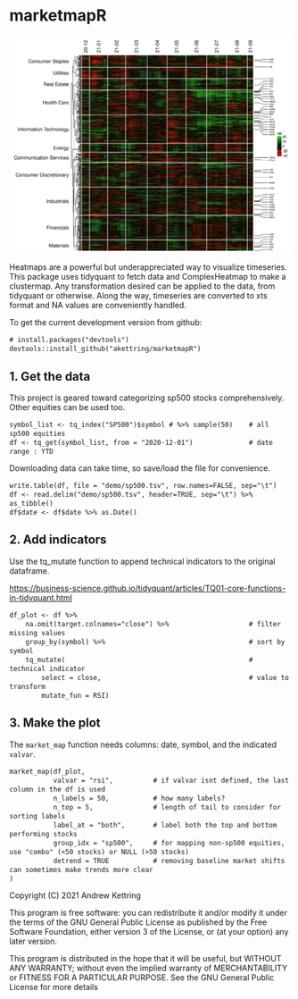 # marketmapR

<img src="https://raw.githubusercontent.com/akettring/marketmapR/main/demo/sp500.png">


Heatmaps are a powerful but underappreciated way to visualize timeseries.
This package uses tidyquant to fetch data and ComplexHeatmap to make a clustermap.
Any transformation desired can be applied to the data, from tidyquant or otherwise.
Along the way, timeseries are converted to xts format and NA values are conveniently handled.
 
To get the current development version from github:
```
# install.packages("devtools")
devtools::install_github("akettring/marketmapR")
```

## 1. Get the data
This project is geared toward categorizing sp500 stocks comprehensively.
Other equities can be used too.
```
symbol_list <- tq_index("SP500")$symbol # %>% sample(50)    # all sp500 equities
df <- tq_get(symbol_list, from = "2020-12-01")              # date range : YTD
```
Downloading data can take time, so save/load the file for convenience.
```
write.table(df, file = "demo/sp500.tsv", row.names=FALSE, sep="\t")
df <- read.delim("demo/sp500.tsv", header=TRUE, sep="\t") %>% as_tibble()
df$date <- df$date %>% as.Date()
```

## 2. Add indicators
Use the tq_mutate function to append technical indicators to the original dataframe.

https://business-science.github.io/tidyquant/articles/TQ01-core-functions-in-tidyquant.html
```
df_plot <- df %>%
    na.omit(target.colnames="close") %>%                    # filter missing values
    group_by(symbol) %>%                                    # sort by symbol
    tq_mutate(                                              # technical indicator
        select = close,                                     # value to transform
        mutate_fun = RSI)
```

## 3. Make the plot
The `market_map` function needs columns: date, symbol, and the indicated `valvar`.

```
market_map(df_plot,
           valvar = "rsi",          # if valvar isnt defined, the last column in the df is used
           n_labels = 50,           # how many labels?
           n_top = 5,               # length of tail to consider for sorting labels
           label_at = "both",       # label both the top and bottom performing stocks
           group_idx = "sp500",     # for mapping non-sp500 equities, use "combo" (<50 stocks) or NULL (>50 stocks)
           detrend = TRUE           # removing baseline market shifts can sometimes make trends more clear
)
```

Copyright (C) 2021 Andrew Kettring

This program is free software: you can redistribute it and/or modify it under the terms of the GNU General Public License as published by the Free Software Foundation, either version 3 of the License, or (at your option) any later version.

This program is distributed in the hope that it will be useful, but WITHOUT ANY WARRANTY; without even the implied warranty of MERCHANTABILITY or FITNESS FOR A PARTICULAR PURPOSE. See the GNU General Public License for more details